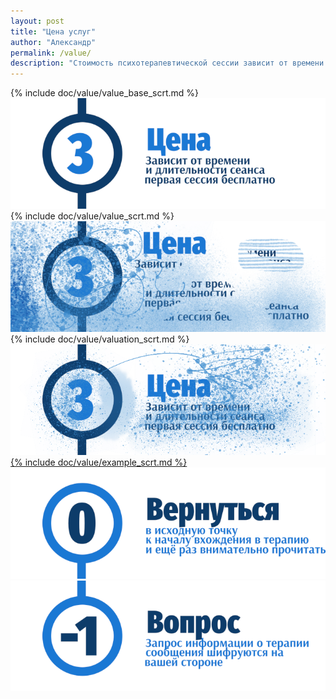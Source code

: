 ```yaml
---
layout: post
title: "Цена услуг"
author: "Александр"
permalink: /value/
description: "Стоимость психотерапевтической сессии зависит от времени суток, определяется часовым поясом клиента, минимальная для дневных работчих часов Европы и максимальна для рабочих часов Северной или Южной Америки"
---
```


{% include doc/value/value_base_scrt.md %}
<a href="/value_casual/">![Текущая стоимость сеансов психотерапии](/_img/3.png)</a>
{% include doc/value/value_scrt.md %}
<a href="/valuation/">![Как расчитать стоимость сеанса психотерапии](/_img/3-1.png)</a>
{% include doc/value/valuation_scrt.md %}
<a href="/example/">![Примеры расчета стоимости сеанса психотерапии](/_img/3-2.png)
{% include doc/value/example_scrt.md %}
<a href="/">![Психотерапия для русскоговорящих ит-профессионалов](/_img/0.png)</a>
<a href="https://bit.ly/3yhBEb4" target=_blank>![Вопросы ответы для пациента психотерапевта](/_img/-1.png)</a>
